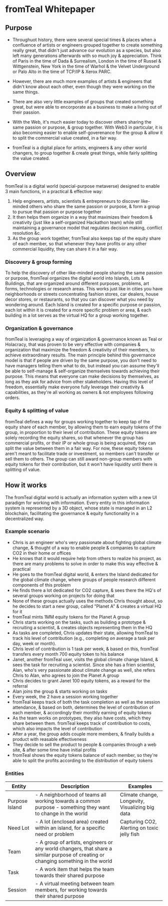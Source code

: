 # fromTeal Whitepaper

## Purpose
- Throughuot history, there were several special times & places when a confluence of artists or engineers grouped together to create something really great, that didn't just advance our evolution as a species, but also left many generations afterwards with so much joy & appreciation. Think of Paris in the time of Dada & Surrealism, London in the time of Russel & Wittgenstein, New York in the time of Warhol & the Velvet Underground or Palo Alto in the time of TCP/IP & Xerox PARC.

- However, there are much more examples of artists & engineers that didn't know about each other, even though they were working on the same things.

- There are also very little examples of groups that created something great, but were able to encorporate as a business to make a living out of their passion.

- With the Web, it's much easier today to discover others sharing the same passion or purpose, & group together. With Web3 in particular, it is also becoming easier to enable self-goverenance for the group & allow it to split the commercial value created, in a fair way.

- fromTeal is a digital place for artists, engineers & any other world changers, to group together & create great things, while fairly splitting the value created.



## Overview
fromTeal is a digital world (special-purpose metaverse) designed to enable 3 main functions, in a practical & effective way:
1. Help engineers, artists, scientists & entrepreneurs to discover like-minded others who share the same passion or purpose, & form a group to pursue that passion or purpose together
2. It then helps them organize in a way that maximizes their freedom & creativity (just like a self-organized Hackathon team) while still maintaining a governance model that regulates decision making, conflict resolution &c.
3. As the group work together, fromTeal also keeps tap of the equity share of each member, so that whenever they have profits or any other commercial liquidity, they can share it in a fair way.

### Discovery & group forming
To help the discovery of other like-minded people sharing the same passion or purpose, fromTeal organizes the digital world into Islands, Lots & Buildings, that are organized around different purposes, problems, art forms, technologies or research areas. This works just like in cities you have neighborhoods or streets concentrating fashion stores, car dealers, house decor stores, or restaurants, so that you can discover what you need by wondering around. Each Island is created for a specific purpose or passion, each lot within it is created for a more specific problem or area, & each building in a lot serves as the virtual HQ for a group working together.

### Organization & governance
fromTeal is leveraging a way of organization & governance known as Teal or Holacracy, that was proven to be very effective with companies & organization that maximize the freedom & creativity of their members, to achieve extraordinary results. The main principle behind this governance model is that if people are driven by the same purpose, you don't need to have managers telling them what to do, but instead you can assume they'll be able to self-manage & self-organize themselves towards achieving their purpose. This means that everyone can make decisions by themselves, as long as they ask for advice from other stakeholders. Having this level of freedom, essentially make everyone fully leverage their creativity & capabilities, as they're all working as owners & not employees following orders.

### Equity & splitting of value
fromTeal defines a way for groups working together to keep tap of the equity share of each member, by allowing them to earn equity tokens of the group, in proportion to their level of contribution. These equity tokens are solely recording the equity shares, so that whenever the group has commercial profits, or their IP or whole group is being acquired, they can split the value between them in a fair way. For now, these equity tokens aren't meant to facilitate trade or investment, so members can't transfer or sell them to others. The group can still award non-group members with equity tokens for their contribution, but it won't have liquidity until there is splitting of value.



## How it works
The fromTeal digital world is actually an information system with a new UI paradigm for working with information. Every entity in this information system is represented by a 3D object, whose state is managed in an L2 blockchain, facilitating the governance & equity functionality in a decentralized way. 

### Example scenario
- Chris is an engineer who's very passionate about fighting global climate change, & thought of a way to enable people & companies to capture CO2 in their home or offices
- He knows that it would require help from others to realize his project, as there are many problems to solve in order to make this way effective & practical 
- He goes to the fromTeal digital world, & enters the Island dedicated for the global climate change, where groups of people research different components of this problem
- He finds there a lot dedicated for CO2 capture, & sees there the HQ's of several groups working on projects for doing that
- None of these groups actually uses the methods Chris thought about, so he decides to start a new group, called "Planet A" & creates a virtual HQ for it
- fromTeal mints 1MM equity tokens for the Planet A group
- Chris starts working on the tasks, such as building a prototype & recruiting a scientist, & creates objects representing them in the HQ
- As tasks are completed, Chris updates their state, allowing fromTeal to track his level of contribution (e.g., completing on average a task per day, week or month).
- Chris level of contribution is 1 task per week, & based on this, fromTeal transfers every month 700 equity token to his balance
- Janet, another fromTeal user, visits the global climate change Island, & sees the task for recruiting a scientist. Since she has a frien scientist, Alan, who's very passionate about climate change as well, she refers Chris to Alan, who agrees to join the Planet A group
- Chris decides to grant Janet 100 equity tokens, as a reward for the referral
- Alan joins the group & starts working on tasks
- Every week, the 2 have a session working together
- fromTeal keeps track of both the task completion as well as the session attendance, & based on both, determines the level of contribution of each member, & accordingly their monthly earning of equity tokens
- As the team works on prototypes, they also have costs, which they share between them. fromTeal keeps track of contribution to costs, which also impacts the level of contribution
- After a year, the group adds couple more members, & finally builds a product with reasable effectiveness
- They decide to sell the product to people & companies through a web site, & after some time have initial profits
- fromTeal shows the equity tokens balance of each member, so they're able to split the profits according to the distribution of equity tokens

### Entities

| Entity | Description | Examples |
| ----------- | ----------- | ----------- |
| Purpose Island | - A neighborhood of teams all working towards a common purpose - something they want to change in the world | Climate change, Longevity, Visualizing big data |
| Need Lot | - A lot (enclosed area) created within an island, for a specific need or problem | Capturing CO2, Alerting on toxic jelly fish |
| Team | - A group of artists, engineers or any world changers, that share a similar purpose of creating or changing something in the world |  |
| Task | - A work item that helps the team towards their shared purpose |  |
| Session | - A virtual meeting between team members, for working towards their shared purpose |  |
